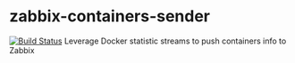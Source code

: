 # zabbix-containers-sender
[![Build Status](https://travis-ci.org/dockermeetupsinbordeaux/docker-zabbix-sender.svg)](https://travis-ci.org/dockermeetupsinbordeaux/docker-zabbix-sender/settings)
Leverage Docker statistic streams to push containers info to Zabbix
